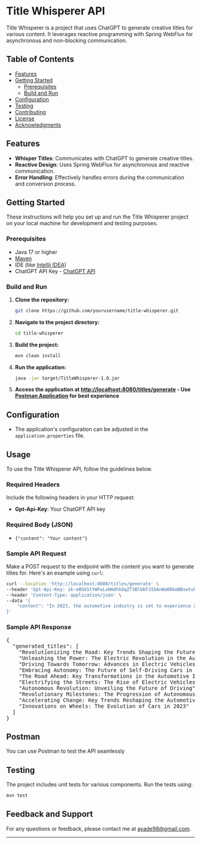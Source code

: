 # Title Whisperer API

Title Whisperer is a project that uses ChatGPT to generate creative titles for various content. It leverages reactive
programming with Spring WebFlux for asynchronous and non-blocking communication.

## Table of Contents

- [Features](#features)
- [Getting Started](#getting-started)
    - [Prerequisites](#prerequisites)
    - [Build and Run](#build-and-run)
- [Configuration](#configuration)
- [Testing](#testing)
- [Contributing](#contributing)
- [License](#license)
- [Acknowledgments](#acknowledgments)

## Features

- **Whisper Titles**: Communicates with ChatGPT to generate creative titles.
- **Reactive Design**: Uses Spring WebFlux for asynchronous and reactive communication.
- **Error Handling**: Effectively handles errors during the communication and conversion process.

## Getting Started

These instructions will help you set up and run the Title Whisperer project on your local machine for development and
testing purposes.

### Prerequisites

- Java 17 or higher
- [Maven](https://maven.apache.org/)
- IDE (like [Intellij IDEA](https://www.jetbrains.com/idea/download))
- ChatGPT API Key - [ChatGPT API](https://chat.openai.com/docs/api-key)

### Build and Run

1. **Clone the repository:**

    ```bash
    git clone https://github.com/yourusername/title-whisperer.git
    ```

2. **Navigate to the project directory:**

    ```bash
    cd title-whisperer
    ```

3. **Build the project:**

    ```bash
    mvn clean install
    ```

4. **Run the application:**

    ```bash
    java -jar target/TitleWhisperer-1.0.jar 
    ```

5. **Access the application at [http://localhost:8080/titles/generate](http://localhost:8080/titles/generate) - Use [Postman Application](https://www.postman.com/downloads/) for best experience**

## Configuration

- The application's configuration can be adjusted in the `application.properties` file.

## Usage

To use the Title Whisperer API, follow the guidelines below.

### Required Headers

Include the following headers in your HTTP request:

- **Gpt-Api-Key**: Your ChatGPT API key

### Required Body (JSON)
- `{"content": "Your content"}`

### Sample API Request

Make a POST request to the endpoint with the content you want to generate titles for. Here's an example using `curl`:

```bash
curl --location 'http://localhost:8080/titles/generate' \
--header 'Gpt-Api-Key: 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' \
--header 'Content-Type: application/json' \
--data '{
    "content": "In 2023, the automotive industry is set to experience a revolutionary transformation. Key trends shaping the future of cars include:\n\n1. Electric Revolution:\n   - Advancements in battery technology lead to extended ranges and faster charging times for electric vehicles (EVs).\n   - Major manufacturers introduce new models with impressive battery life.\n\n2. Autonomous Driving:\n   - Progress in autonomous technology reaches new heights, with Level 4 autonomy becoming a reality."
}'
 ```

### Sample API Response
<pre>
{
  "generated_titles": [
    "Revolutionizing the Road: Key Trends Shaping the Future of Cars in 2023",
    "Unleashing the Power: The Electric Revolution in the Automotive Industry",
    "Driving Towards Tomorrow: Advances in Electric Vehicles in 2023",
    "Embracing Autonomy: The Future of Self-Driving Cars in 2023",
    "The Road Ahead: Key Transformations in the Automotive Industry",
    "Electrifying the Streets: The Rise of Electric Vehicles in 2023",
    "Autonomous Revolution: Unveiling the Future of Driving",
    "Revolutionary Milestones: The Progression of Autonomous Technology in 2023",
    "Accelerating Change: Key Trends Reshaping the Automotive Industry",
    "Innovations on Wheels: The Evolution of Cars in 2023"
  ]
}
</pre>

## Postman

You can use Postman to test the API seamlessly



## Testing

The project includes unit tests for various components. Run the tests using:

```bash
mvn test
```

Feedback and Support
--------------------

For any questions or feedback, please contact me at <ayade98@gmail.com>.

* * * * *